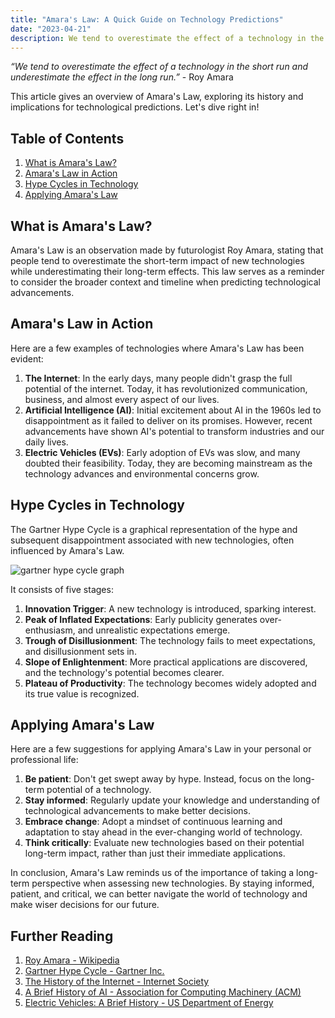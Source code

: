 ```yaml
---
title: "Amara's Law: A Quick Guide on Technology Predictions"
date: "2023-04-21"
description: We tend to overestimate the effect of a technology in the short run and underestimate the effect in the long run.
---
```


*“We tend to overestimate the effect of a technology in the short run and underestimate the effect in the long run.”* - Roy Amara

This article gives an overview of Amara's Law, exploring its history and implications for technological predictions. Let's dive right in!

## Table of Contents

1. [What is Amara's Law?](#what-is-amaras-law)
2. [Amara's Law in Action](#amaras-law-in-action)
3. [Hype Cycles in Technology](#hype-cycles-in-technology)
4. [Applying Amara's Law](#applying-amaras-law)

<a name="what-is-amaras-law"></a>

## What is Amara's Law?

Amara's Law is an observation made by futurologist Roy Amara, stating that people tend to overestimate the short-term impact of new technologies while underestimating their long-term effects. This law serves as a reminder to consider the broader context and timeline when predicting technological advancements.

<a name="amaras-law-in-action"></a>

## Amara's Law in Action

Here are a few examples of technologies where Amara's Law has been evident:

1. **The Internet**: In the early days, many people didn't grasp the full potential of the internet. Today, it has revolutionized communication, business, and almost every aspect of our lives.
2. **Artificial Intelligence (AI)**: Initial excitement about AI in the 1960s led to disappointment as it failed to deliver on its promises. However, recent advancements have shown AI's potential to transform industries and our daily lives.
3. **Electric Vehicles (EVs)**: Early adoption of EVs was slow, and many doubted their feasibility. Today, they are becoming mainstream as the technology advances and environmental concerns grow.

<a name="hype-cycles-in-technology"></a>

## Hype Cycles in Technology

The Gartner Hype Cycle is a graphical representation of the hype and subsequent disappointment associated with new technologies, often influenced by Amara's Law.

![gartner hype cycle graph](/img/gartner-hype-cycle.png)

It consists of five stages:

1. **Innovation Trigger**: A new technology is introduced, sparking interest.
2. **Peak of Inflated Expectations**: Early publicity generates over-enthusiasm, and unrealistic expectations emerge.
3. **Trough of Disillusionment**: The technology fails to meet expectations, and disillusionment sets in.
4. **Slope of Enlightenment**: More practical applications are discovered, and the technology's potential becomes clearer.
5. **Plateau of Productivity**: The technology becomes widely adopted and its true value is recognized.

<a name="applying-amaras-law"></a>

## Applying Amara's Law

Here are a few suggestions for applying Amara's Law in your personal or professional life:

1. **Be patient**: Don't get swept away by hype. Instead, focus on the long-term potential of a technology.
2. **Stay informed**: Regularly update your knowledge and understanding of technological advancements to make better decisions.
3. **Embrace change**: Adopt a mindset of continuous learning and adaptation to stay ahead in the ever-changing world of technology.
4. **Think critically**: Evaluate new technologies based on their potential long-term impact, rather than just their immediate applications.

In conclusion, Amara's Law reminds us of the importance of taking a long-term perspective when assessing new technologies. By staying informed, patient, and critical, we can better navigate the world of technology and make wiser decisions for our future.

## Further Reading

1. [Roy Amara - Wikipedia](https://en.wikipedia.org/wiki/Roy_Amara)
2. [Gartner Hype Cycle - Gartner Inc.](https://www.gartner.com/en/research/methodologies/gartner-hype-cycle)
3. [The History of the Internet - Internet Society](https://www.internetsociety.org/internet/history-internet/)
4. [A Brief History of AI - Association for Computing Machinery (ACM)](https://www.acm.org/publications/computing-surveys/articles/a-brief-history-of-ai)
5. [Electric Vehicles: A Brief History - US Department of Energy](https://www.energy.gov/timeline/timeline-history-electric-car)
